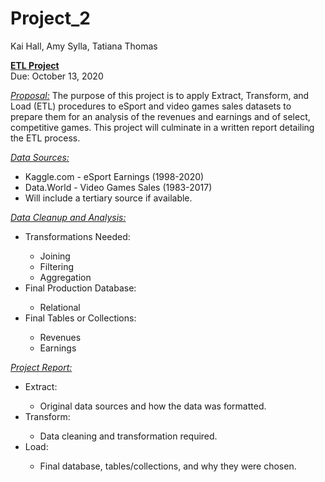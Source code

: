 # Project_2


Kai Hall, Amy Sylla, Tatiana Thomas



<b><u>ETL Project</u></b>
<br>
Due: October 13, 2020
<p>
<u><i>Proposal:</u></i>
The purpose of this project is to apply Extract, Transform, and Load (ETL) procedures to eSport and video games sales datasets to prepare them for an analysis of the revenues and earnings and of select, competitive games. This project will culminate in a written report detailing the ETL process. 
</p>
<p>
<u><i>Data Sources:</u></i>
<ul>
  <li>Kaggle.com - eSport Earnings (1998-2020)</li>
  <li>Data.World - Video Games Sales (1983-2017)</li>
  <li>Will include a tertiary source if available.</li>
</ul>
</p>
<p>
<u><i>Data Cleanup and Analysis:</u></i>
<ul>
  <li>Transformations Needed:</li>
  <ul>
    <li>Joining</li>
    <li>Filtering</li>
    <li>Aggregation</li>
  </ul>
  <li>Final Production Database:</li>
  <ul>
    <li>Relational</li>
  </ul>
  <li>Final Tables or Collections:</li>
  <ul>
    <li>Revenues</li>
    <li>Earnings</li>
  </ul>
</ul>
</p>
<p>
<u><i>Project Report:</u></i>
<ul>
  <li>Extract:</li>
  <ul>
    <li>Original data sources and how the data was formatted.</li>
  </ul>
  <li>Transform:</li>
  <ul>
    <li>Data cleaning and transformation required.</li>
  </ul>
  <li>Load:</li>
  <ul>
    <li>Final database, tables/collections, and why they were chosen.</li>
  </ul>
</ul>
</p>
